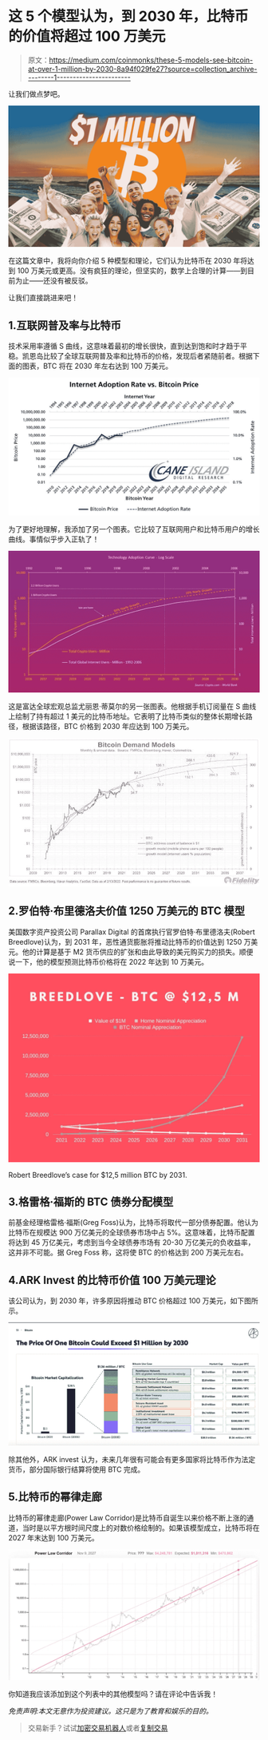 # 这 5 个模型认为，到 2030 年，比特币的价值将超过 100 万美元

> 原文：<https://medium.com/coinmonks/these-5-models-see-bitcoin-at-over-1-million-by-2030-8a94f029fe27?source=collection_archive---------1----------------------->

让我们做点梦吧。

![](img/0249a1be049c41fc4db54c3f11e663f6.png)

在这篇文章中，我将向你介绍 5 种模型和理论，它们认为比特币在 2030 年将达到 100 万美元或更高。没有疯狂的理论，但坚实的，数学上合理的计算——到目前为止——还没有被反驳。

让我们直接跳进来吧！

## 1.互联网普及率与比特币

技术采用率遵循 S 曲线，这意味着最初的增长很快，直到达到饱和时才趋于平稳。凯恩岛比较了全球互联网普及率和比特币的价格，发现后者紧随前者。根据下面的图表，BTC 将在 2030 年左右达到 100 万美元。

![](img/b58e9eee85a09813054a5b2b816c92e9.png)

为了更好地理解，我添加了另一个图表。它比较了互联网用户和比特币用户的增长曲线。事情似乎步入正轨了！

![](img/206b97935519381de4838669319c62bc.png)

这是富达全球宏观总监尤丽恩·蒂莫尔的另一张图表。他根据手机订阅量在 S 曲线上绘制了持有超过 1 美元的比特币地址。它表明了比特币类似的整体长期增长路径，根据该路径，BTC 价格到 2030 年应达到 100 万美元。

![](img/93b731174886ce5714d7594c41fc0a76.png)

## 2.罗伯特·布里德洛夫价值 1250 万美元的 BTC 模型

美国数字资产投资公司 Parallax Digital 的首席执行官罗伯特·布里德洛夫(Robert Breedlove)认为，到 2031 年，恶性通货膨胀将推动比特币的价值达到 1250 万美元。他的计算是基于 M2 货币供应的扩张和由此导致的美元购买力的损失。顺便说一下，他的模型预测比特币价格将在 2022 年达到 10 万美元。

![](img/9bfcf064efe851e79e7ffbc7ace8e0c4.png)

Robert Breedlove’s case for $12,5 million BTC by 2031.

## 3.格雷格·福斯的 BTC 债券分配模型

前基金经理格雷格·福斯(Greg Foss)认为，比特币将取代一部分债券配置。他认为比特币在规模达 900 万亿美元的全球债券市场中占 5%。这意味着，比特币配置将达到 45 万亿美元，考虑到当今全球债券市场有 20-30 万亿美元的负收益率，这并非不可能。据 Greg Foss 称，这将使 BTC 的价格达到 200 万美元左右。

## 4.ARK Invest 的比特币价值 100 万美元理论

该公司认为，到 2030 年，许多原因将推动 BTC 价格超过 100 万美元，如下图所示。

![](img/d22684480fe104fc51134a00925340d5.png)

除其他外，ARK invest 认为，未来几年很有可能会有更多国家将比特币作为法定货币，部分国际银行结算将使用 BTC 完成。

## 5.比特币的幂律走廊

比特币的幂律走廊(Power Law Corridor)是比特币自诞生以来价格不断上涨的通道，当时是以平方根时间尺度上的对数价格绘制的。如果该模型成立，比特币将在 2027 年末达到 100 万美元。

![](img/80bb23caae410abd846882d30c068a79.png)

你知道我应该添加到这个列表中的其他模型吗？请在评论中告诉我！

*免责声明:本文无意作为投资建议。这只是为了教育和娱乐的目的。*

> 交易新手？试试[加密交易机器人](/coinmonks/crypto-trading-bot-c2ffce8acb2a)或者[复制交易](/coinmonks/top-10-crypto-copy-trading-platforms-for-beginners-d0c37c7d698c)